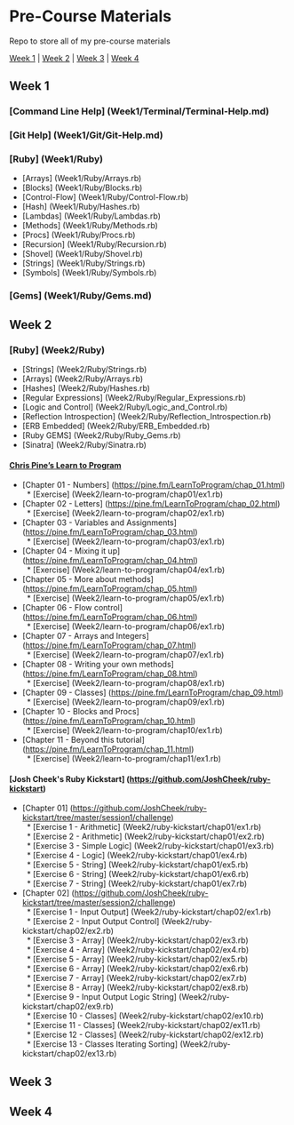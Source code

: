 # Pre-Course Materials

Repo to store all of my pre-course materials

[Week 1](#Week1) | [Week 2](#Week2) | [Week 3](#Week3) | [Week 4](#Week4)

## <a name="Week1">Week 1</a>

### [Command Line Help] (Week1/Terminal/Terminal-Help.md)
### [Git Help] (Week1/Git/Git-Help.md)
### [Ruby] (Week1/Ruby)
* [Arrays] (Week1/Ruby/Arrays.rb)
* [Blocks] (Week1/Ruby/Blocks.rb)
* [Control-Flow] (Week1/Ruby/Control-Flow.rb)
* [Hash] (Week1/Ruby/Hashes.rb)
* [Lambdas] (Week1/Ruby/Lambdas.rb)
* [Methods] (Week1/Ruby/Methods.rb)
* [Procs] (Week1/Ruby/Procs.rb)
* [Recursion] (Week1/Ruby/Recursion.rb)
* [Shovel] (Week1/Ruby/Shovel.rb)
* [Strings] (Week1/Ruby/Strings.rb)
* [Symbols] (Week1/Ruby/Symbols.rb)

### [Gems] (Week1/Ruby/Gems.md)

## <a name="Week2">Week 2</a>

### [Ruby] (Week2/Ruby)
* [Strings] (Week2/Ruby/Strings.rb)
* [Arrays] (Week2/Ruby/Arrays.rb)
* [Hashes] (Week2/Ruby/Hashes.rb)
* [Regular Expressions] (Week2/Ruby/Regular_Expressions.rb)
* [Logic and Control] (Week2/Ruby/Logic_and_Control.rb)
* [Reflection Introspection] (Week2/Ruby/Reflection_Introspection.rb)
* [ERB Embedded] (Week2/Ruby/ERB_Embedded.rb)
* [Ruby GEMS] (Week2/Ruby/Ruby_Gems.rb)
* [Sinatra] (Week2/Ruby/Sinatra.rb)

#### [Chris Pine’s Learn to Program](https://drive.google.com/file/d/0Bz17qR4zZedib0M5RnRwWFl3MUk/view) <br />
* [Chapter 01 - Numbers] (https://pine.fm/LearnToProgram/chap_01.html) <br />
&nbsp;&nbsp;* [Exercise] (Week2/learn-to-program/chap01/ex1.rb) <br />
* [Chapter 02 - Letters] (https://pine.fm/LearnToProgram/chap_02.html) <br />
&nbsp;&nbsp;* [Exercise] (Week2/learn-to-program/chap02/ex1.rb) <br />
* [Chapter 03 - Variables and Assignments] (https://pine.fm/LearnToProgram/chap_03.html) <br />
&nbsp;&nbsp;* [Exercise] (Week2/learn-to-program/chap03/ex1.rb) <br />
* [Chapter 04 - Mixing it up] (https://pine.fm/LearnToProgram/chap_04.html) <br />
&nbsp;&nbsp;* [Exercise] (Week2/learn-to-program/chap04/ex1.rb) <br />
* [Chapter 05 - More about methods] (https://pine.fm/LearnToProgram/chap_05.html) <br />
&nbsp;&nbsp;* [Exercise] (Week2/learn-to-program/chap05/ex1.rb) <br />
* [Chapter 06 - Flow control] (https://pine.fm/LearnToProgram/chap_06.html) <br />
&nbsp;&nbsp;* [Exercise] (Week2/learn-to-program/chap06/ex1.rb) <br />
* [Chapter 07 - Arrays and Integers] (https://pine.fm/LearnToProgram/chap_07.html) <br />
&nbsp;&nbsp;* [Exercise] (Week2/learn-to-program/chap07/ex1.rb) <br />
* [Chapter 08 - Writing your own methods] (https://pine.fm/LearnToProgram/chap_08.html) <br />
&nbsp;&nbsp;* [Exercise] (Week2/learn-to-program/chap08/ex1.rb) <br />
* [Chapter 09 - Classes] (https://pine.fm/LearnToProgram/chap_09.html) <br />
&nbsp;&nbsp;* [Exercise] (Week2/learn-to-program/chap09/ex1.rb) <br />
* [Chapter 10 - Blocks and Procs] (https://pine.fm/LearnToProgram/chap_10.html) <br />
&nbsp;&nbsp;* [Exercise] (Week2/learn-to-program/chap10/ex1.rb) <br />
* [Chapter 11 - Beyond this tutorial] (https://pine.fm/LearnToProgram/chap_11.html) <br />
&nbsp;&nbsp;* [Exercise] (Week2/learn-to-program/chap11/ex1.rb) <br />

#### [Josh Cheek's Ruby Kickstart] (https://github.com/JoshCheek/ruby-kickstart)
* [Chapter 01] (https://github.com/JoshCheek/ruby-kickstart/tree/master/session1/challenge) <br />
&nbsp;&nbsp;* [Exercise 1 - Arithmetic] (Week2/ruby-kickstart/chap01/ex1.rb) <br />
&nbsp;&nbsp;* [Exercise 2 - Arithmetic] (Week2/ruby-kickstart/chap01/ex2.rb) <br />
&nbsp;&nbsp;* [Exercise 3 - Simple Logic] (Week2/ruby-kickstart/chap01/ex3.rb) <br />
&nbsp;&nbsp;* [Exercise 4 - Logic] (Week2/ruby-kickstart/chap01/ex4.rb) <br />
&nbsp;&nbsp;* [Exercise 5 - String] (Week2/ruby-kickstart/chap01/ex5.rb) <br />
&nbsp;&nbsp;* [Exercise 6 - String] (Week2/ruby-kickstart/chap01/ex6.rb) <br />
&nbsp;&nbsp;* [Exercise 7 - String] (Week2/ruby-kickstart/chap01/ex7.rb) <br />
* [Chapter 02] (https://github.com/JoshCheek/ruby-kickstart/tree/master/session2/challenge) <br />
&nbsp;&nbsp;* [Exercise 1 - Input Output] (Week2/ruby-kickstart/chap02/ex1.rb) <br />
&nbsp;&nbsp;* [Exercise 2 - Input Output Control] (Week2/ruby-kickstart/chap02/ex2.rb) <br />
&nbsp;&nbsp;* [Exercise 3 - Array] (Week2/ruby-kickstart/chap02/ex3.rb) <br />
&nbsp;&nbsp;* [Exercise 4 - Array] (Week2/ruby-kickstart/chap02/ex4.rb) <br />
&nbsp;&nbsp;* [Exercise 5 - Array] (Week2/ruby-kickstart/chap02/ex5.rb) <br />
&nbsp;&nbsp;* [Exercise 6 - Array] (Week2/ruby-kickstart/chap02/ex6.rb) <br />
&nbsp;&nbsp;* [Exercise 7 - Array] (Week2/ruby-kickstart/chap02/ex7.rb) <br />
&nbsp;&nbsp;* [Exercise 8 - Array] (Week2/ruby-kickstart/chap02/ex8.rb) <br />
&nbsp;&nbsp;* [Exercise 9 - Input Output Logic String] (Week2/ruby-kickstart/chap02/ex9.rb) <br />
&nbsp;&nbsp;* [Exercise 10 - Classes] (Week2/ruby-kickstart/chap02/ex10.rb) <br />
&nbsp;&nbsp;* [Exercise 11 - Classes] (Week2/ruby-kickstart/chap02/ex11.rb) <br />
&nbsp;&nbsp;* [Exercise 12 - Classes] (Week2/ruby-kickstart/chap02/ex12.rb) <br />
&nbsp;&nbsp;* [Exercise 13 - Classes Iterating Sorting] (Week2/ruby-kickstart/chap02/ex13.rb) <br />

## <a name="Week2">Week 3</a>

## <a name="Week2">Week 4</a>
